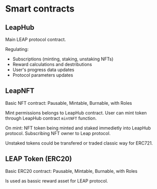 # Smart contracts

## LeapHub

Main LEAP protocol contract.

Regulating:
- Subscriptions (minting, staking, unstaking NFTs)
- Reward calculations and destributions
- User's progress data updates
- Protocol parameters updates

## LeapNFT

Basic NFT contract: Pausable, Mintable, Burnable, with Roles

Mint permissions belongs to LeapHub contract.
User can mint token through LeapHub contract `mintNFT` function.

On mint:
NFT token being minted and staked immedietly into LeapHub protocol.
Subscribing NFT owner to Leap protocol.

Unstaked tokens could be transfered or traded classic way for ERC721.

## LEAP Token (ERC20)

Basic ERC20 contract: Pausable, Mintable, Burnable, with Roles

Is used as bassic reward asset for LEAP protocol.